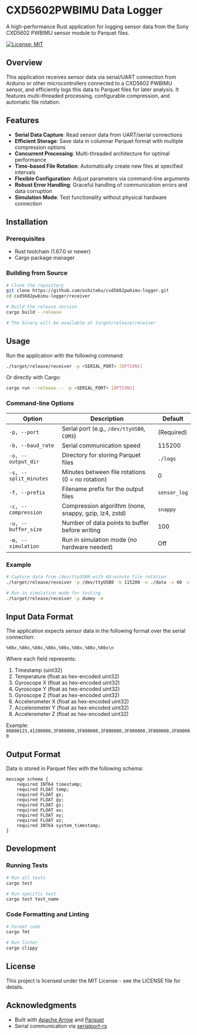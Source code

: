 # CXD5602PWBIMU Data Logger

A high-performance Rust application for logging sensor data from the Sony CXD5602 PWBIMU sensor module to Parquet files.

[![License: MIT](https://img.shields.io/badge/License-MIT-yellow.svg)](https://opensource.org/licenses/MIT)

## Overview

This application receives sensor data via serial/UART connection from Arduino or other microcontrollers connected to a CXD5602 PWBIMU sensor, and efficiently logs this data to Parquet files for later analysis. It features multi-threaded processing, configurable compression, and automatic file rotation.

## Features

- **Serial Data Capture**: Read sensor data from UART/serial connections
- **Efficient Storage**: Save data in columnar Parquet format with multiple compression options
- **Concurrent Processing**: Multi-threaded architecture for optimal performance
- **Time-based File Rotation**: Automatically create new files at specified intervals
- **Flexible Configuration**: Adjust parameters via command-line arguments
- **Robust Error Handling**: Graceful handling of communication errors and data corruption
- **Simulation Mode**: Test functionality without physical hardware connection

## Installation

### Prerequisites

- Rust toolchain (1.67.0 or newer)
- Cargo package manager

### Building from Source

```bash
# Clone the repository
git clone https://github.com/oshiteku/cxd5602pwbimu-logger.git
cd cxd5602pwbimu-logger/receiver

# Build the release version
cargo build --release

# The binary will be available at target/release/receiver
```

## Usage

Run the application with the following command:

```bash
./target/release/receiver -p <SERIAL_PORT> [OPTIONS]
```

Or directly with Cargo:

```bash
cargo run --release -- -p <SERIAL_PORT> [OPTIONS]
```

### Command-line Options

| Option | Description | Default |
|--------|-------------|---------|
| `-p, --port` | Serial port (e.g., `/dev/ttyUSB0`, `COM3`) | (Required) |
| `-b, --baud_rate` | Serial communication speed | 115200 |
| `-o, --output_dir` | Directory for storing Parquet files | `./logs` |
| `-s, --split_minutes` | Minutes between file rotations (0 = no rotation) | 0 |
| `-f, --prefix` | Filename prefix for the output files | `sensor_log` |
| `-c, --compression` | Compression algorithm (none, snappy, gzip, lz4, zstd) | `snappy` |
| `-u, --buffer_size` | Number of data points to buffer before writing | 100 |
| `-m, --simulation` | Run in simulation mode (no hardware needed) | Off |

### Example

```bash
# Capture data from /dev/ttyUSB0 with 60-minute file rotation
./target/release/receiver -p /dev/ttyUSB0 -b 115200 -o ./data -s 60 -c zstd

# Run in simulation mode for testing
./target/release/receiver -p dummy -m
```

## Input Data Format

The application expects sensor data in the following format over the serial connection:

```
%08x,%08x,%08x,%08x,%08x,%08x,%08x,%08x\n
```

Where each field represents:
1. Timestamp (uint32)
2. Temperature (float as hex-encoded uint32)
3. Gyroscope X (float as hex-encoded uint32)
4. Gyroscope Y (float as hex-encoded uint32)
5. Gyroscope Z (float as hex-encoded uint32)
6. Accelerometer X (float as hex-encoded uint32)
7. Accelerometer Y (float as hex-encoded uint32)
8. Accelerometer Z (float as hex-encoded uint32)

Example: `00000123,41200000,3F800000,3F800000,3F800000,3F800000,3F800000,3F800000`

## Output Format

Data is stored in Parquet files with the following schema:

```
message schema {
    required INT64 timestamp;
    required FLOAT temp;
    required FLOAT gx;
    required FLOAT gy;
    required FLOAT gz;
    required FLOAT ax;
    required FLOAT ay;
    required FLOAT az;
    required INT64 system_timestamp;
}
```

## Development

### Running Tests

```bash
# Run all tests
cargo test

# Run specific test
cargo test test_name
```

### Code Formatting and Linting

```bash
# Format code
cargo fmt

# Run linter
cargo clippy
```

## License

This project is licensed under the MIT License - see the LICENSE file for details.

## Acknowledgments

- Built with [Apache Arrow](https://arrow.apache.org/) and [Parquet](https://parquet.apache.org/)
- Serial communication via [serialport-rs](https://github.com/serialport/serialport-rs)